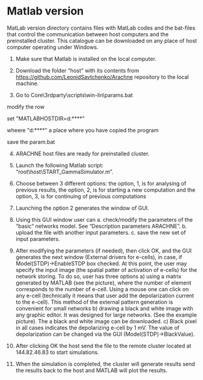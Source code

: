 # Matlab version

MatLab version directory contains  files with MatLab codes and the bat-files that control the communication between host computers and the preinstalled cluster. This catalogue can be downloaded on any place of host computer operating under Windows. 


1.	Make sure that Matlab is installed on the local computer.

2.	Download the folder “host” with its contents from https://github.com/LeonidSavtchenko/Arachne repository to the local machine.

3.	Go to Core\3rdparty\scripts\win-lin\params.bat

   modify the row 

   set "MATLABHOSTDIR=d:\****" 

   wheere "d:\****" a place where you have copied the program

   save the param.bat


4.	ARACHNE host files are ready for preinstalled cluster.

5.	Launch the following Matlab script: “root\host\START_GammaSimulator.m”.

6.	Choose between 3 different options: the option, 1, is for analysing of previous results, the option, 2, is for starting a new computation and the option, 3, is for continuing of previous computations 

7. Launching the option 2 generates the window of GUI. 

8.	Using this GUI window user can 
 a.	check/modify the parameters of the “basic” networks model. See “Description parameters ARACHNE”. 
 b.	upload the file with another input parameters. 
 c.	save the new set of input parameters. 
 
9.	After modifying the parameters (if needed), then click OK, and the GUI generates the next window (External drivers for e-cells), in case, if Model(STDP)->EnableSTDP box checked. At this point, the user may specify the input image (the spatial patter of activation of e-cells) for the network storing. To do so, user has three options
 a) using a matrix generated by MATLAB (see the picture), where the number of element corresponds to the number of e-cell. Using a mouse one can click on any e-cell (technically it means that user add the depolarization current to the e-cell). This method of the external pattern generation  is convenient for small networks
 b) drawing a black and white image with any graphic editor. It was designed for large networks. (See the example picture).
 The a black and white image can be downloaded. 
 c) Black pixel in all cases indicates the depolarizing  e-cell by 1 mV. The value of depolarization can be changed via the GUI (Model(STDP)->BlackValue).

10.	After clicking OK the host send the file to the remote cluster located at 144.82.46.83 to start simulations.

11.	When the simulation is completed, the cluster will generate results send the results back to the host and MATLAB will plot the results. 


